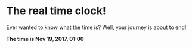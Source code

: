 # The real time clock!

Ever wanted to know what the time is? Well, your journey is about to end!

**The time is Nov 19, 2017, 01:00**